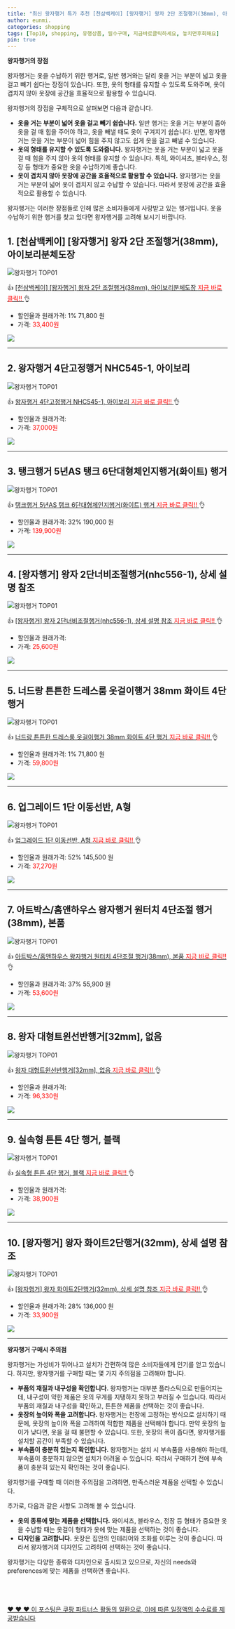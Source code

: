 ```yaml
---
title: "최신 왕자행거 특가 추천 [천삼백케이] [왕자행거] 왕자 2단 조절행거(38mm), 아이보리분체도장 비교 장점"
author: eunmi.
categories: shopping
tags: [Top10, shopping, 유행상품, 필수구매, 지금바로클릭하세요, 놓치면후회해요]
pin: true
---
```

**왕자행거의 장점**

왕자행거는 옷을 수납하기 위한 행거로, 일반 행거와는 달리 옷을 거는 부분이 넓고 옷을 걸고 빼기 쉽다는 장점이 있습니다. 또한, 옷의 형태를 유지할 수 있도록 도와주며, 옷이 겹치지 않아 옷장에 공간을 효율적으로 활용할 수 있습니다.

왕자행거의 장점을 구체적으로 살펴보면 다음과 같습니다.

* **옷을 거는 부분이 넓어 옷을 걸고 빼기 쉽습니다.** 일반 행거는 옷을 거는 부분이 좁아 옷을 걸 때 힘을 주어야 하고, 옷을 빼낼 때도 옷이 구겨지기 쉽습니다. 반면, 왕자행거는 옷을 거는 부분이 넓어 힘을 주지 않고도 쉽게 옷을 걸고 빼낼 수 있습니다.
* **옷의 형태를 유지할 수 있도록 도와줍니다.** 왕자행거는 옷을 거는 부분이 넓고 옷을 걸 때 힘을 주지 않아 옷의 형태를 유지할 수 있습니다. 특히, 와이셔츠, 블라우스, 정장 등 형태가 중요한 옷을 수납하기에 좋습니다.
* **옷이 겹치지 않아 옷장에 공간을 효율적으로 활용할 수 있습니다.** 왕자행거는 옷을 거는 부분이 넓어 옷이 겹치지 않고 수납할 수 있습니다. 따라서 옷장에 공간을 효율적으로 활용할 수 있습니다.

왕자행거는 이러한 장점들로 인해 많은 소비자들에게 사랑받고 있는 행거입니다. 옷을 수납하기 위한 행거를 찾고 있다면 왕자행거를 고려해 보시기 바랍니다.

   

## 1. [천삼백케이] [왕자행거] 왕자 2단 조절행거(38mm), 아이보리분체도장

![왕자행거 TOP01](https://thumbnail6.coupangcdn.com/thumbnails/remote/230x230ex/image/vendor_inventory/385a/ffff30a7a5ea646f05809972ed67ee22291a6243d0d9f807f0e5c169b1f5.jpg)


👍 [[천삼백케이] [왕자행거] 왕자 2단 조절행거(38mm), 아이보리분체도장 <font color=red> 지금 바로 클릭!! </font> ](https://link.coupang.com/re/AFFSDP?lptag=AF3617701&subid=GithubCoopas&pageKey=132178217&traceid=V0-153&itemId=388851162&vendorItemId=5163969445) 👌 


- 할인율과 원래가격: 1%  71,800   원
- 가격: <span style='color:red'>33,400원</span>

[![](/discount_price.png)](https://link.coupang.com/re/AFFSDP?lptag=AF3617701&subid=GithubCoopas&pageKey=132178217&traceid=V0-153&itemId=388851162&vendorItemId=5163969445)

---


   

## 2. 왕자행거 4단고정행거 NHC545-1, 아이보리

![왕자행거 TOP01](https://thumbnail6.coupangcdn.com/thumbnails/remote/230x230ex/image/vendor_inventory/8983/49f684a5ff416164e8847384124187f21feea86f39d0809dbbe38df9d398.jpg)


👍 [왕자행거 4단고정행거 NHC545-1, 아이보리 <font color=red> 지금 바로 클릭!! </font> ](https://link.coupang.com/re/AFFSDP?lptag=AF3617701&subid=GithubCoopas&pageKey=7153982363&traceid=V0-153&itemId=341795351&vendorItemId=70269352909) 👌 


- 할인율과 원래가격: 
- 가격: <span style='color:red'>37,000원</span>

[![](/discount_price.png)](https://link.coupang.com/re/AFFSDP?lptag=AF3617701&subid=GithubCoopas&pageKey=7153982363&traceid=V0-153&itemId=341795351&vendorItemId=70269352909)

---


   

## 3. 탱크행거 5년AS 탱크 6단대형체인지행거(화이트) 행거

![왕자행거 TOP01](https://thumbnail9.coupangcdn.com/thumbnails/remote/230x230ex/image/vendor_inventory/d06e/0a8a8c7bc5c3f092496171ef915af5bd82ab816cb574553ae95a17c3f54d.jpg)


👍 [탱크행거 5년AS 탱크 6단대형체인지행거(화이트) 행거 <font color=red> 지금 바로 클릭!! </font> ](https://link.coupang.com/re/AFFSDP?lptag=AF3617701&subid=GithubCoopas&pageKey=6822371072&traceid=V0-153&itemId=16174418403&vendorItemId=83369897048) 👌 


- 할인율과 원래가격: 32%  190,000   원
- 가격: <span style='color:red'>139,900원</span>

[![](/discount_price.png)](https://link.coupang.com/re/AFFSDP?lptag=AF3617701&subid=GithubCoopas&pageKey=6822371072&traceid=V0-153&itemId=16174418403&vendorItemId=83369897048)

---


   

## 4. [왕자행거] 왕자 2단너비조절행거(nhc556-1), 상세 설명 참조

![왕자행거 TOP01](https://thumbnail6.coupangcdn.com/thumbnails/remote/230x230ex/image/vendor_inventory/306b/5b1ca816ea6ac6d07653fa505c6cf9373ba4d192952e0310a9040f0a89ef.jpg)


👍 [[왕자행거] 왕자 2단너비조절행거(nhc556-1), 상세 설명 참조 <font color=red> 지금 바로 클릭!! </font> ](https://link.coupang.com/re/AFFSDP?lptag=AF3617701&subid=GithubCoopas&pageKey=99319552&traceid=V0-153&itemId=303954908&vendorItemId=4696873453) 👌 


- 할인율과 원래가격: 
- 가격: <span style='color:red'>25,600원</span>

[![](/discount_price.png)](https://link.coupang.com/re/AFFSDP?lptag=AF3617701&subid=GithubCoopas&pageKey=99319552&traceid=V0-153&itemId=303954908&vendorItemId=4696873453)

---


   

## 5. 너드랑 튼튼한 드레스룸 옷걸이행거 38mm 화이트 4단 행거

![왕자행거 TOP01](https://thumbnail7.coupangcdn.com/thumbnails/remote/230x230ex/image/vendor_inventory/a3ca/a9d9f3428603d768b47f39c2e2f4a581e60cdc56ad964f471787ff0df44b.png)


👍 [너드랑 튼튼한 드레스룸 옷걸이행거 38mm 화이트 4단 행거 <font color=red> 지금 바로 클릭!! </font> ](https://link.coupang.com/re/AFFSDP?lptag=AF3617701&subid=GithubCoopas&pageKey=6190196561&traceid=V0-153&itemId=12212774867&vendorItemId=84881281182) 👌 


- 할인율과 원래가격: 1%  71,800   원
- 가격: <span style='color:red'>59,800원</span>

[![](/discount_price.png)](https://link.coupang.com/re/AFFSDP?lptag=AF3617701&subid=GithubCoopas&pageKey=6190196561&traceid=V0-153&itemId=12212774867&vendorItemId=84881281182)

---


   

## 6. 업그레이드 1단 이동선반, A형

![왕자행거 TOP01](https://thumbnail9.coupangcdn.com/thumbnails/remote/230x230ex/image/vendor_inventory/6e46/d7c40a7f6d62912cd7c9ee08e6d9ffb1b93f2d179037d52830e56ffbfa82.jpg)


👍 [업그레이드 1단 이동선반, A형 <font color=red> 지금 바로 클릭!! </font> ](https://link.coupang.com/re/AFFSDP?lptag=AF3617701&subid=GithubCoopas&pageKey=211664&traceid=V0-153&itemId=409504&vendorItemId=82110328193) 👌 


- 할인율과 원래가격: 52%  145,500   원
- 가격: <span style='color:red'>37,270원</span>

[![](/discount_price.png)](https://link.coupang.com/re/AFFSDP?lptag=AF3617701&subid=GithubCoopas&pageKey=211664&traceid=V0-153&itemId=409504&vendorItemId=82110328193)

---


   

## 7. 아트박스/홈앤하우스 왕자행거 원터치 4단조절 행거(38mm), 본품

![왕자행거 TOP01](https://thumbnail7.coupangcdn.com/thumbnails/remote/230x230ex/image/vendor_inventory/ad8a/43d311ebf5073fe5809787a2048bae5e162fa05a549b49c26ca0549066f2.jpg)


👍 [아트박스/홈앤하우스 왕자행거 원터치 4단조절 행거(38mm), 본품 <font color=red> 지금 바로 클릭!! </font> ](https://link.coupang.com/re/AFFSDP?lptag=AF3617701&subid=GithubCoopas&pageKey=7153982363&traceid=V0-153&itemId=17991420458&vendorItemId=70268591187) 👌 


- 할인율과 원래가격: 37%  55,900   원
- 가격: <span style='color:red'>53,600원</span>

[![](/discount_price.png)](https://link.coupang.com/re/AFFSDP?lptag=AF3617701&subid=GithubCoopas&pageKey=7153982363&traceid=V0-153&itemId=17991420458&vendorItemId=70268591187)

---


   

## 8. 왕자 대형트윈선반행거[32mm], 없음

![왕자행거 TOP01](https://thumbnail7.coupangcdn.com/thumbnails/remote/230x230ex/image/vendor_inventory/061e/4725d05a1b76033af317698b64cff009052708992dccb5906e534a348b07.jpg)


👍 [왕자 대형트윈선반행거[32mm], 없음 <font color=red> 지금 바로 클릭!! </font> ](https://link.coupang.com/re/AFFSDP?lptag=AF3617701&subid=GithubCoopas&pageKey=6072486795&traceid=V0-153&itemId=11217491657&vendorItemId=70166202425) 👌 


- 할인율과 원래가격: 
- 가격: <span style='color:red'>96,330원</span>

[![](/discount_price.png)](https://link.coupang.com/re/AFFSDP?lptag=AF3617701&subid=GithubCoopas&pageKey=6072486795&traceid=V0-153&itemId=11217491657&vendorItemId=70166202425)

---


   

## 9. 실속형 튼튼 4단 행거, 블랙

![왕자행거 TOP01](https://thumbnail8.coupangcdn.com/thumbnails/remote/230x230ex/image/vendor_inventory/6048/5c34b0557f1f6550e9335fec512b29518d27c28f03b66ab072e3db6fcb33.jpg)


👍 [실속형 튼튼 4단 행거, 블랙 <font color=red> 지금 바로 클릭!! </font> ](https://link.coupang.com/re/AFFSDP?lptag=AF3617701&subid=GithubCoopas&pageKey=4698413201&traceid=V0-153&itemId=5914492539&vendorItemId=85619332833) 👌 


- 할인율과 원래가격: 
- 가격: <span style='color:red'>38,900원</span>

[![](/discount_price.png)](https://link.coupang.com/re/AFFSDP?lptag=AF3617701&subid=GithubCoopas&pageKey=4698413201&traceid=V0-153&itemId=5914492539&vendorItemId=85619332833)

---


   

## 10. [왕자행거] 왕자 화이트2단행거(32mm), 상세 설명 참조

![왕자행거 TOP01](https://thumbnail7.coupangcdn.com/thumbnails/remote/230x230ex/image/vendor_inventory/3e3c/2b462b0c5fd68cacea01d060353efbed4722c5846e2523fbd3b18d92d1a3.jpg)


👍 [[왕자행거] 왕자 화이트2단행거(32mm), 상세 설명 참조 <font color=red> 지금 바로 클릭!! </font> ](https://link.coupang.com/re/AFFSDP?lptag=AF3617701&subid=GithubCoopas&pageKey=6714203910&traceid=V0-153&itemId=15597150748&vendorItemId=81291914658) 👌 


- 할인율과 원래가격: 28%  136,000   원
- 가격: <span style='color:red'>33,900원</span>

[![](/discount_price.png)](https://link.coupang.com/re/AFFSDP?lptag=AF3617701&subid=GithubCoopas&pageKey=6714203910&traceid=V0-153&itemId=15597150748&vendorItemId=81291914658)

---
**왕자행거 구매시 주의점**

왕자행거는 가성비가 뛰어나고 설치가 간편하여 많은 소비자들에게 인기를 얻고 있습니다. 하지만, 왕자행거를 구매할 때는 몇 가지 주의점을 고려해야 합니다.

* **부품의 재질과 내구성을 확인합니다.** 왕자행거는 대부분 플라스틱으로 만들어지는데, 내구성이 약한 제품은 옷의 무게를 지탱하지 못하고 부러질 수 있습니다. 따라서 부품의 재질과 내구성을 확인하고, 튼튼한 제품을 선택하는 것이 좋습니다.
* **옷장의 높이와 폭을 고려합니다.** 왕자행거는 천장에 고정하는 방식으로 설치하기 때문에, 옷장의 높이와 폭을 고려하여 적합한 제품을 선택해야 합니다. 만약 옷장의 높이가 낮다면, 옷을 걸 때 불편할 수 있습니다. 또한, 옷장의 폭이 좁다면, 왕자행거를 설치할 공간이 부족할 수 있습니다.
* **부속품이 충분히 있는지 확인합니다.** 왕자행거는 설치 시 부속품을 사용해야 하는데, 부속품이 충분하지 않으면 설치가 어려울 수 있습니다. 따라서 구매하기 전에 부속품이 충분히 있는지 확인하는 것이 좋습니다.

왕자행거를 구매할 때 이러한 주의점을 고려하면, 만족스러운 제품을 선택할 수 있습니다.

추가로, 다음과 같은 사항도 고려해 볼 수 있습니다.

* **옷의 종류에 맞는 제품을 선택합니다.** 와이셔츠, 블라우스, 정장 등 형태가 중요한 옷을 수납할 때는 옷걸이 형태가 옷에 맞는 제품을 선택하는 것이 좋습니다.
* **디자인을 고려합니다.** 옷장은 집안의 인테리어와 조화를 이루는 것이 좋습니다. 따라서 왕자행거의 디자인도 고려하여 선택하는 것이 좋습니다.

왕자행거는 다양한 종류와 디자인으로 출시되고 있으므로, 자신의 needs와 preferences에 맞는 제품을 선택하면 좋습니다.<br><br><br><br><br> [ ❤ ❤ ❤ 이 포스팅은 쿠팡 파트너스 활동의 일환으로, 이에 따른 일정액의 수수료를 제공받습니다](https://link.coupang.com/a/bcEFyh)